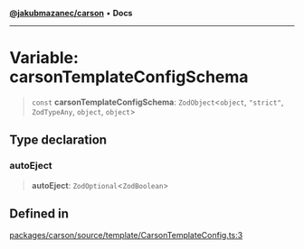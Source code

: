 [**@jakubmazanec/carson**](../README.md) • **Docs**

---

# Variable: carsonTemplateConfigSchema

> `const` **carsonTemplateConfigSchema**: `ZodObject`\<`object`, `"strict"`, `ZodTypeAny`, `object`,
> `object`\>

## Type declaration

### autoEject

> **autoEject**: `ZodOptional`\<`ZodBoolean`\>

## Defined in

[packages/carson/source/template/CarsonTemplateConfig.ts:3](https://github.com/jakubmazanec/tools/blob/29163046acd1da0224b08fd05ca40f385e9ab4e5/packages/carson/source/template/CarsonTemplateConfig.ts#L3)
